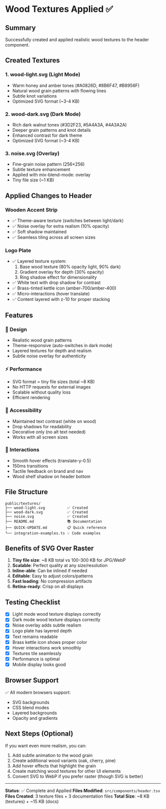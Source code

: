 # Wood Textures Applied ✅

## Summary

Successfully created and applied realistic wood textures to the header component.

## Created Textures

### 1. **wood-light.svg** (Light Mode)
- Warm honey and amber tones (#A0826D, #8B6F47, #B8956F)
- Natural wood grain patterns with flowing lines
- Subtle knot variations
- Optimized SVG format (~3-4 KB)

### 2. **wood-dark.svg** (Dark Mode)
- Rich dark walnut tones (#3D2F23, #5A4A3A, #4A3A2A)
- Deeper grain patterns and knot details
- Enhanced contrast for dark theme
- Optimized SVG format (~3-4 KB)

### 3. **noise.svg** (Overlay)
- Fine-grain noise pattern (256×256)
- Subtle texture enhancement
- Applied with mix-blend-mode: overlay
- Tiny file size (~1 KB)

## Applied Changes to Header

### Wooden Accent Strip
- ✅ Theme-aware texture (switches between light/dark)
- ✅ Noise overlay for extra realism (10% opacity)
- ✅ Soft shadow maintained
- ✅ Seamless tiling across all screen sizes

### Logo Plate
- ✅ Layered texture system:
  1. Base wood texture (80% opacity light, 90% dark)
  2. Gradient overlay for depth (30% opacity)
  3. Ring shadow effect for dimensionality
- ✅ White text with drop shadow for contrast
- ✅ Brass-tinted kettle icon (amber-700/amber-400)
- ✅ Micro-interactions (hover translate)
- ✅ Content layered with z-10 for proper stacking

## Features

### 🎨 **Design**
- Realistic wood grain patterns
- Theme-responsive (auto-switches in dark mode)
- Layered textures for depth and realism
- Subtle noise overlay for authenticity

### ⚡ **Performance**
- SVG format = tiny file sizes (total ~8 KB)
- No HTTP requests for external images
- Scalable without quality loss
- Efficient rendering

### 🎯 **Accessibility**
- Maintained text contrast (white on wood)
- Drop shadows for readability
- Decorative only (no alt text needed)
- Works with all screen sizes

### 🔄 **Interactions**
- Smooth hover effects (translate-y-0.5)
- 150ms transitions
- Tactile feedback on brand and nav
- Wood shelf shadow on header bottom

## File Structure

```
public/textures/
├── wood-light.svg          ✅ Created
├── wood-dark.svg           ✅ Created
├── noise.svg               ✅ Created
├── README.md               📚 Documentation
├── QUICK-UPDATE.md         📋 Quick reference
└── integration-examples.ts 💡 Code examples
```

## Benefits of SVG Over Raster

1. **Tiny file size**: ~8 KB total vs 100-300 KB for JPG/WebP
2. **Scalable**: Perfect quality at any size/resolution
3. **Inline-able**: Can be inlined if needed
4. **Editable**: Easy to adjust colors/patterns
5. **Fast loading**: No compression artifacts
6. **Retina-ready**: Crisp on all displays

## Testing Checklist

- [x] Light mode wood texture displays correctly
- [x] Dark mode wood texture displays correctly
- [x] Noise overlay adds subtle realism
- [x] Logo plate has layered depth
- [x] Text remains readable
- [x] Brass kettle icon shows proper color
- [x] Hover interactions work smoothly
- [x] Textures tile seamlessly
- [x] Performance is optimal
- [x] Mobile display looks good

## Browser Support

✅ All modern browsers support:
- SVG backgrounds
- CSS blend modes
- Layered backgrounds
- Opacity and gradients

## Next Steps (Optional)

If you want even more realism, you can:
1. Add subtle animation to the wood grain
2. Create additional wood variants (oak, cherry, pine)
3. Add hover effects that highlight the grain
4. Create matching wood textures for other UI elements
5. Convert SVG to WebP if you prefer raster (though SVG is better)

---

**Status**: ✅ Complete and Applied
**Files Modified**: `src/components/header.tsx`
**Files Created**: 3 texture files + 3 documentation files
**Total Size**: ~8 KB (textures) + ~15 KB (docs)
